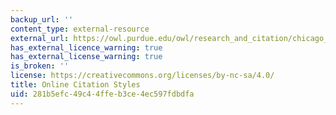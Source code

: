 ```yaml
---
backup_url: ''
content_type: external-resource
external_url: https://owl.purdue.edu/owl/research_and_citation/chicago_manual_17th_edition/cmos_formatting_and_style_guide/web_sources.html
has_external_licence_warning: true
has_external_license_warning: true
is_broken: ''
license: https://creativecommons.org/licenses/by-nc-sa/4.0/
title: Online Citation Styles
uid: 281b5efc-49c4-4ffe-b3ce-4ec597fdbdfa
---
```

